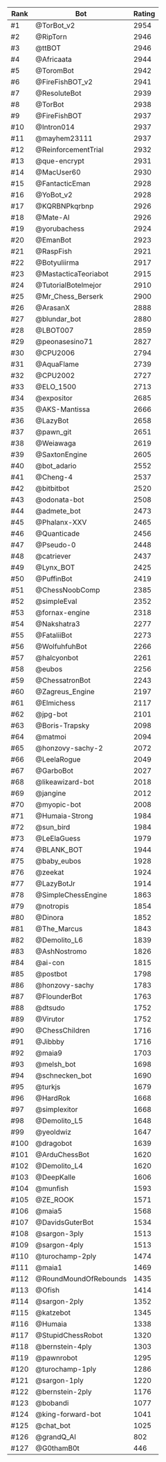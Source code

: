 Rank|Bot|Rating
---|---|---
#1|@TorBot_v2|2954
#2|@RipTorn|2946
#3|@ttBOT|2946
#4|@Africaata|2944
#5|@ToromBot|2942
#6|@FireFishBOT_v2|2941
#7|@ResoluteBot|2939
#8|@TorBot|2938
#9|@FireFishBOT|2937
#10|@Intron014|2937
#11|@mayhem23111|2937
#12|@ReinforcementTrial|2932
#13|@que-encrypt|2931
#14|@MacUser60|2930
#15|@FantacticEman|2928
#16|@YoBot_v2|2928
#17|@KQRBNPkqrbnp|2926
#18|@Mate-AI|2926
#19|@yorubachess|2924
#20|@EmanBot|2923
#21|@RaspFish|2921
#22|@Botyuliirma|2917
#23|@MastacticaTeoriabot|2915
#24|@TutorialBotelmejor|2910
#25|@Mr_Chess_Berserk|2900
#26|@ArasanX|2888
#27|@blundar_bot|2880
#28|@LBOT007|2859
#29|@peonasesino71|2827
#30|@CPU2006|2794
#31|@AquaFlame|2739
#32|@CPU2002|2727
#33|@ELO_1500|2713
#34|@expositor|2685
#35|@AKS-Mantissa|2666
#36|@LazyBot|2658
#37|@pawn_git|2651
#38|@Weiawaga|2619
#39|@SaxtonEngine|2605
#40|@bot_adario|2552
#41|@Cheng-4|2537
#42|@bitbitbot|2520
#43|@odonata-bot|2508
#44|@admete_bot|2473
#45|@Phalanx-XXV|2465
#46|@Quanticade|2456
#47|@Pseudo-0|2448
#48|@catriever|2437
#49|@Lynx_BOT|2425
#50|@PuffinBot|2419
#51|@ChessNoobComp|2385
#52|@simpleEval|2352
#53|@fornax-engine|2318
#54|@Nakshatra3|2277
#55|@FataliiBot|2273
#56|@WolfuhfuhBot|2266
#57|@halcyonbot|2261
#58|@eubos|2256
#59|@ChessatronBot|2243
#60|@Zagreus_Engine|2197
#61|@Elmichess|2117
#62|@jpg-bot|2101
#63|@Boris-Trapsky|2098
#64|@matmoi|2094
#65|@honzovy-sachy-2|2072
#66|@LeelaRogue|2049
#67|@GarboBot|2027
#68|@likeawizard-bot|2018
#69|@jangine|2012
#70|@myopic-bot|2008
#71|@Humaia-Strong|1984
#72|@sun_bird|1984
#73|@LeElaGuess|1979
#74|@BLANK_BOT|1944
#75|@baby_eubos|1928
#76|@zeekat|1924
#77|@LazyBotJr|1914
#78|@SimpleChessEngine|1863
#79|@notropis|1854
#80|@Dinora|1852
#81|@The_Marcus|1843
#82|@Demolito_L6|1839
#83|@AshNostromo|1826
#84|@ai-con|1815
#85|@postbot|1798
#86|@honzovy-sachy|1783
#87|@FlounderBot|1763
#88|@dtsudo|1752
#89|@Virutor|1752
#90|@ChessChildren|1716
#91|@Jibbby|1716
#92|@maia9|1703
#93|@melsh_bot|1698
#94|@schnecken_bot|1690
#95|@turkjs|1679
#96|@HardRok|1668
#97|@simplexitor|1668
#98|@Demolito_L5|1648
#99|@yeoldwiz|1647
#100|@dragobot|1639
#101|@ArduChessBot|1620
#102|@Demolito_L4|1620
#103|@DeepKalle|1606
#104|@munfish|1593
#105|@ZE_ROOK|1571
#106|@maia5|1568
#107|@DavidsGuterBot|1534
#108|@sargon-3ply|1513
#109|@sargon-4ply|1513
#110|@turochamp-2ply|1474
#111|@maia1|1469
#112|@RoundMoundOfRebounds|1435
#113|@Ofish|1414
#114|@sargon-2ply|1352
#115|@katzebot|1345
#116|@Humaia|1338
#117|@StupidChessRobot|1320
#118|@bernstein-4ply|1303
#119|@pawnrobot|1295
#120|@turochamp-1ply|1286
#121|@sargon-1ply|1220
#122|@bernstein-2ply|1176
#123|@bobandi|1077
#124|@king-forward-bot|1041
#125|@chat_bot|1025
#126|@grandQ_AI|802
#127|@G0thamB0t|446
